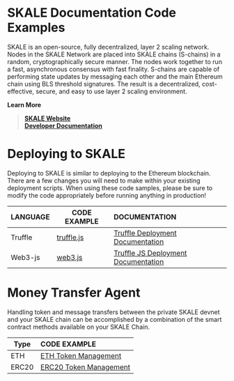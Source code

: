 


# SKALE Documentation Code Examples

SKALE is an open-source, fully decentralized, layer 2 scaling network. Nodes in the SKALE Network are placed into SKALE chains (S-chains) in a random, cryptographically secure manner. The nodes work together to run a fast, asynchronous consensus with fast finality. S-chains are capable of performing state updates by messaging each other and the main Ethereum chain using BLS threshold signatures. The result is a decentralized, cost-effective, secure, and easy to use layer 2 scaling environment.

 
**Learn More**
> **[SKALE Website](https://skalelabs.com/)** <br/>
> **[Developer Documentation](https://developers.skalelabs.com/)**

# Deploying to SKALE

Deploying to SKALE is similar to deploying to the Ethereum blockchain. There are a few changes you will need to make within your existing deployment scripts. When using these code samples, please be sure to modify the code appropriately before running anything in production!

LANGUAGE | CODE EXAMPLE | DOCUMENTATION |
--- | --- |:---  | 
Truffle | [truffle.js](deployment/truffle) | [Truffle Deployment Documentation](https://developers.skalelabs.com/code-samples#truffle-deployment ) |
Web3-js | [web3.js](deployment/web3-js) | [Truffle JS Deployment Documentation](https://developers.skalelabs.com/code-samples#node-deployment ) 

# Money Transfer Agent

Handling token and message transfers between the private SKALE devnet and your SKALE chain can be accomplished by a combination of the smart contract methods available on your SKALE Chain.

Type | CODE EXAMPLE | 
--- |:---  | 
ETH | [ETH Token Management](interchain-messaging) |
ERC20 | [ERC20 Token Management](interchain-messaging) | 
